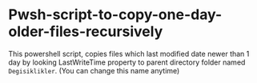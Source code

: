 # Pwsh-script-to-copy-one-day-older-files-recursively
This powershell script, copies files which last modified date newer than 1 day by looking LastWriteTime property to parent directory folder named `Degisiklikler`. (You can change this name anytime)
